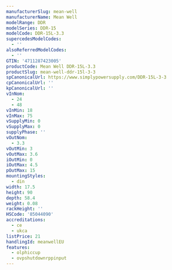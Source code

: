 ```yaml
---
manufacturerSlug: mean-well
manufacturerName: Mean Well
modelRange: DDR
modelSeries: DDR-15
modelCode: DDR-15L-3.3
supercedesModelCodes:
  - ''
alsoReferredModelCodes:
  - ''
GTIN: '4711287423005'
productCode: Mean Well DDR-15L-3.3
productSlug: mean-well-ddr-15l-3-3
spCanonicalUrl: https://www.simplypowersupply.com/DDR-15L-3-3
cpCanonicalUrl: ''
kpCanonicalUrl: ''
vInNom:
  - 24
  - 48
vInMin: 18
vInMax: 75
vSupplyMin: 0
vSupplyMax: 0
supplyPhase: ''
vOutNom:
  - 3.3
vOutMin: 3
vOutMax: 3.6
iOutMin: 0
iOutMax: 4.5
pOutMax: 15
mountingStyles:
  - din
width: 17.5
height: 90
depth: 58.4
weight: 0.08
rackHeight: ''
HSCode: '85044090'
accreditations:
  - ce
  - ukca
listPrice: 21
handlingId: meanwellEU
features:
  - olphiccup
  - ovpshutdownrppinput
---
```

